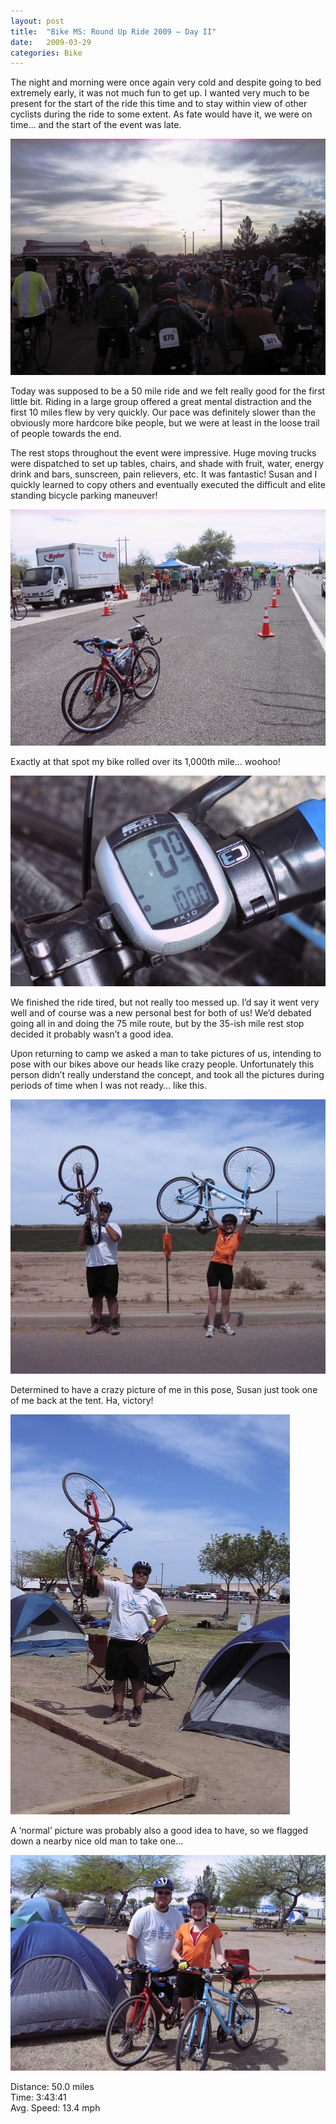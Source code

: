 ```yaml
---
layout: post
title:  "Bike MS: Round Up Ride 2009 – Day II"
date:   2009-03-29
categories: Bike
---
```


The night and morning were once again very cold and despite going to bed extremely early, it was not much fun to get up. I wanted very much to be present for the start of the ride this time and to stay within view of other cyclists during the ride to some extent. As fate would have it, we were on time… and the start of the event was late.

![](/assets/img/2009-03-29-bike-ms-day-2/IMG_2964.jpg)

Today was supposed to be a 50 mile ride and we felt really good for the first little bit. Riding in a large group offered a great mental distraction and the first 10 miles flew by very quickly. Our pace was definitely slower than the obviously more hardcore bike people, but we were at least in the loose trail of people towards the end.

The rest stops throughout the event were impressive. Huge moving trucks were dispatched to set up tables, chairs, and shade with fruit, water, energy drink and bars, sunscreen, pain relievers, etc. It was fantastic! Susan and I quickly learned to copy others and eventually executed the difficult and elite standing bicycle parking maneuver!

![](/assets/img/2009-03-29-bike-ms-day-2/IMG_2965.jpg)

Exactly at that spot my bike rolled over its 1,000th mile… woohoo!

![](/assets/img/2009-03-29-bike-ms-day-2/IMG_2967.jpg)

We finished the ride tired, but not really too messed up. I’d say it went very well and of course was a new personal best for both of us! We’d debated going all in and doing the 75 mile route, but by the 35-ish mile rest stop decided it probably wasn’t a good idea.

Upon returning to camp we asked a man to take pictures of us, intending to pose with our bikes above our heads like crazy people. Unfortunately this person didn’t really understand the concept, and took all the pictures during periods of time when I was not ready… like this.

![](/assets/img/2009-03-29-bike-ms-day-2/IMG_2969.jpg)

Determined to have a crazy picture of me in this pose, Susan just took one of me back at the tent. Ha, victory!

![](/assets/img/2009-03-29-bike-ms-day-2/IMG_2971.jpg)

A ‘normal’ picture was probably also a good idea to have, so we flagged down a nearby nice old man to take one…

![](/assets/img/2009-03-29-bike-ms-day-2/IMG_2974.jpg)

Distance: 50.0 miles  
Time: 3:43:41  
Avg. Speed: 13.4 mph